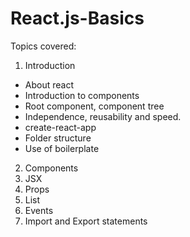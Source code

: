 # React.js-Basics
Topics covered:
1. Introduction
- About react 
- Introduction to components
- Root component, component tree
- Independence, reusability and speed.
- create-react-app
- Folder structure
- Use of boilerplate

2. Components
3. JSX
4. Props
5. List
6. Events
7. Import and Export statements
